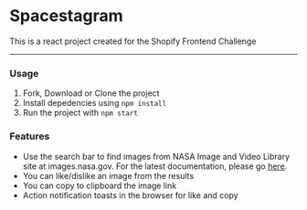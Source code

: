 # Spacestagram

This is a react project created for the Shopify Frontend Challenge

---
### Usage
1. Fork, Download or Clone the project
2. Install depedencies using `npm install`
3. Run the project with `npm start` 

### Features
- Use the search bar to find images from NASA Image and Video Library site at images.nasa.gov. For the latest documentation, please go [here](https://images.nasa.gov/docs/images.nasa.gov_api_docs.pdf).
- You can like/dislike an image from the results
- You can copy to clipboard the image link
- Action notification toasts in the browser for like and copy
